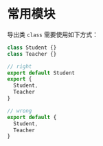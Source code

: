 # 常用模块

导出类 `class` 需要使用如下方式：

``` js
class Student {}
class Teacher {}

// right
export default Student
export {
  Student,
  Teacher
}

// wrong
export default {
  Student,
  Teacher
}
```



